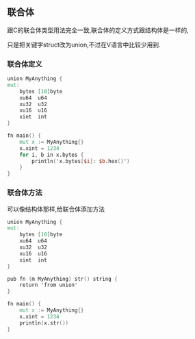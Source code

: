 ## 联合体

跟C的联合体类型用法完全一致,联合体的定义方式跟结构体是一样的,

只是把关键字struct改为union,不过在V语言中比较少用到.

### 联合体定义

```v
union MyAnything {
mut:
	bytes [10]byte
	xu64  u64
	xu32  u32
	xu16  u16
	xint  int
}

fn main() {
	mut x := MyAnything{}
	x.xint = 1234
	for i, b in x.bytes {
		println('x.bytes[$i]: $b.hex()')
	}
}

```

### 联合体方法

可以像结构体那样,给联合体添加方法

```v
union MyAnything {
mut:
	bytes [10]byte
	xu64  u64
	xu32  u32
	xu16  u16
	xint  int
}

pub fn (m MyAnything) str() string {
	return 'from union'
}

fn main() {
	mut x := MyAnything{}
	x.xint = 1234
	println(x.str())
}

```

